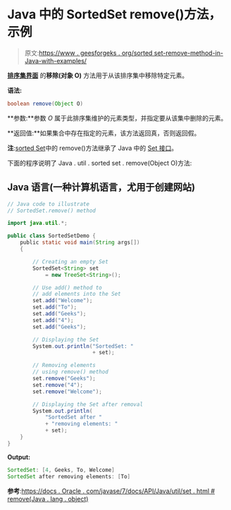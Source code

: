 # Java 中的 SortedSet remove()方法，示例

> 原文:[https://www . geesforgeks . org/sorted set-remove-method-in-Java-with-examples/](https://www.geeksforgeeks.org/sortedset-remove-method-in-java-with-examples/)

[**排序集界面**](https://www.geeksforgeeks.org/sortedset-java-examples/) 的**移除(对象 O)** 方法用于从该排序集中移除特定元素。

**语法:**

```java
boolean remove(Object O)
```

**参数:**参数 *O* 属于此排序集维护的元素类型，并指定要从该集中删除的元素。

**返回值:**如果集合中存在指定的元素，该方法返回真，否则返回假。

**注**:[sorted Set](https://www.geeksforgeeks.org/sortedset-java-examples/)中的 remove()方法继承了 Java 中的 [Set 接口](https://www.geeksforgeeks.org/set-in-java/)。

下面的程序说明了 Java . util . sorted set . remove(Object O)方法:

## Java 语言(一种计算机语言，尤用于创建网站)

```java
// Java code to illustrate
// SortedSet.remove() method

import java.util.*;

public class SortedSetDemo {
    public static void main(String args[])
    {

        // Creating an empty Set
        SortedSet<String> set
            = new TreeSet<String>();

        // Use add() method to
        // add elements into the Set
        set.add("Welcome");
        set.add("To");
        set.add("Geeks");
        set.add("4");
        set.add("Geeks");

        // Displaying the Set
        System.out.println("SortedSet: "
                           + set);

        // Removing elements
        // using remove() method
        set.remove("Geeks");
        set.remove("4");
        set.remove("Welcome");

        // Displaying the Set after removal
        System.out.println(
            "SortedSet after "
            + "removing elements: "
            + set);
    }
}
```

**Output:** 

```java
SortedSet: [4, Geeks, To, Welcome]
SortedSet after removing elements: [To]
```

**参考**:[https://docs . Oracle . com/javase/7/docs/API/Java/util/set . html # remove(Java . lang . object)](https://docs.oracle.com/javase/7/docs/api/java/util/Set.html#remove(java.lang.Object))